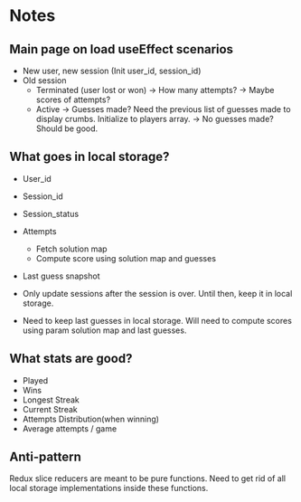 # Notes

## Main page on load useEffect scenarios

- New user, new session (Init user_id, session_id)
- Old session
  - Terminated (user lost or won)
    -> How many attempts?
    -> Maybe scores of attempts?
  - Active
    -> Guesses made? Need the previous list of guesses made to display crumbs. Initialize to players array.
    -> No guesses made? Should be good.

## What goes in local storage?

- User_id
- Session_id
- Session_status
- Attempts
    - Fetch solution map
    - Compute score using solution map and guesses
- Last guess snapshot

- Only update sessions after the session is over. Until then, keep it in local storage.
- Need to keep last guesses in local storage. Will need to compute scores using param solution map and last guesses.

## What stats are good?

- Played
- Wins
- Longest Streak
- Current Streak
- Attempts Distribution(when winning)
- Average attempts / game



## Anti-pattern

Redux slice reducers are meant to be pure functions. Need to get rid of all local storage implementations inside these functions. 